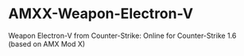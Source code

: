 # AMXX-Weapon-Electron-V
Weapon Electron-V from Counter-Strike: Online for Counter-Strike 1.6 (based on AMX Mod X)
